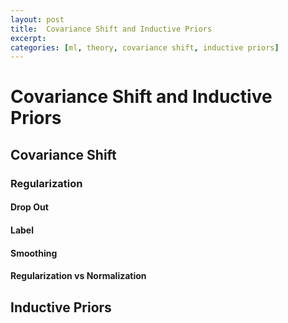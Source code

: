 ```yaml
---
layout: post
title:  Covariance Shift and Inductive Priors
excerpt:
categories: [ml, theory, covariance shift, inductive priors]
---
```


#  Covariance Shift and Inductive Priors

## Covariance Shift

### Regularization

#### Drop Out

#### Label

#### Smoothing

#### Regularization vs Normalization

## Inductive Priors
